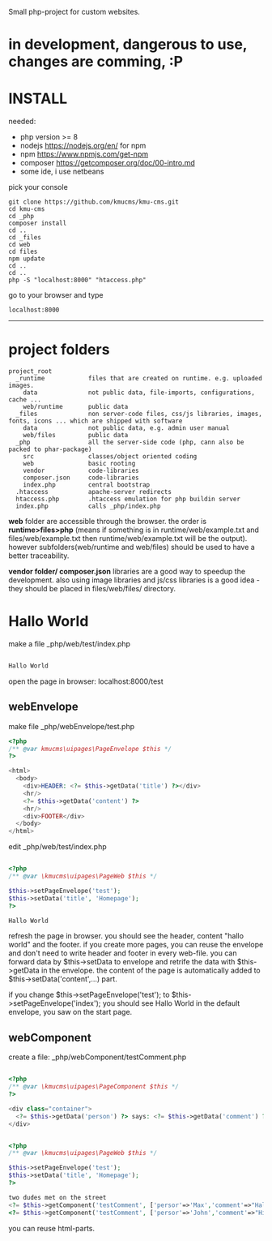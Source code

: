 Small php-project for custom websites.

# in development, dangerous to use, changes are comming, :P

# INSTALL

needed:
-  php   version >= 8
-  nodejs https://nodejs.org/en/ for npm
-  npm https://www.npmjs.com/get-npm
-  composer https://getcomposer.org/doc/00-intro.md
-  some ide, i use netbeans

pick your console

```
git clone https://github.com/kmucms/kmu-cms.git
cd kmu-cms
cd _php
composer install
cd ..
cd _files
cd web
cd files
npm update
cd ..
cd ..
php -S "localhost:8000" "htaccess.php"
```

go to your browser and type

```
localhost:8000
```


---

# project folders

```
project_root
  _runtime            files that are created on runtime. e.g. uploaded images.
    data              not public data, file-imports, configurations, cache ...
    web/runtime       public data
  _files              non server-code files, css/js libraries, images, fonts, icons ... which are shipped with software
    data              not public data, e.g. admin user manual
    web/files         public data
  _php                all the server-side code (php, cann also be packed to phar-package)
    src               classes/object oriented coding
    web               basic rooting
    vendor            code-libraries
    composer.json     code-libraries
    index.php         central bootstrap
  .htaccess           apache-server redirects
  htaccess.php        .htaccess emulation for php buildin server
  index.php           calls _php/index.php
```

**web** folder are accessible through the browser. the order is **runtime>files>php** (means if something is in runtime/web/example.txt and
files/web/example.txt then runtime/web/example.txt will be the output). 
however subfolders(web/runtime and web/files) should be used to have a better traceability. 

**vendor folder/ composer.json** libraries are a good way to speedup the development. 
also using image libraries and js/css libraries is a good idea - they should be placed in files/web/files/ directory.

# Hallo World

make a file _php/web/test/index.php

```php

Hallo World

```

open the page in browser: localhost:8000/test


## webEnvelope

make file _php/webEnvelope/test.php

```php
<?php
/** @var kmucms\uipages\PageEnvelope $this */
?>

<html>
  <body>
    <div>HEADER: <?= $this->getData('title') ?></div>
    <hr/>
    <?= $this->getData('content') ?>  
    <hr/>
    <div>FOOTER</div>
  </body>
</html>

```

edit _php/web/test/index.php 

```php

<?php
/** @var \kmucms\uipages\PageWeb $this */

$this->setPageEnvelope('test');
$this->setData('title', 'Homepage');
?>

Hallo World

```

refresh the page in browser. you should see the header, content "hallo world" and the footer.
if you create more pages, you can reuse the envelope and don't need to write header and footer in every web-file.
you can forward data by $this->setData to envelope and retrife the data with $this->getData in the envelope.
the content of the page is automatically added to $this->setData('content',...) part.

if you change $this->setPageEnvelope('test'); to $this->setPageEnvelope('index'); you should see Hallo World in
the default envelope, you saw on the start page.


## webComponent

create a file: _php/webComponent/testComment.php

```php

<?php
/** @var \kmucms\uipages\PageComponent $this */
?>

<div class="container">
  <?= $this->getData('person') ?> says: <?= $this->getData('comment') ?>
</div>

```


```php

<?php
/** @var \kmucms\uipages\PageWeb $this */

$this->setPageEnvelope('test');
$this->setData('title', 'Homepage');
?>

two dudes met on the street
<?= $this->getComponent('testComment', ['persor'=>'Max','comment'=>"Hallo, how are u?"]?>
<?= $this->getComponent('testComment', ['persor'=>'John','comment'=>"Hi, I'm fine."]?>

```

you can reuse html-parts.
